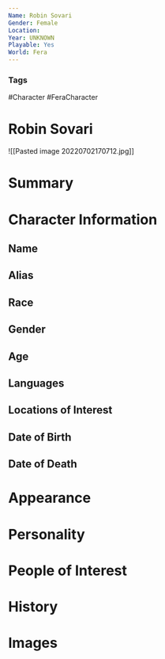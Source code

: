 ```yaml
---
Name: Robin Sovari
Gender: Female
Location: 
Year: UNKNOWN
Playable: Yes
World: Fera
---
```


### Tags
#Character #FeraCharacter 

# Robin Sovari

![[Pasted image 20220702170712.jpg]]
# Summary


# Character Information

## Name

## Alias

## Race

## Gender

## Age

## Languages

## Locations of Interest

## Date of Birth

## Date of Death

# Appearance

# Personality

# People of Interest

# History

# Images

